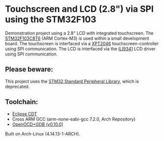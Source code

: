 # Touchscreen and LCD (2.8") via SPI using the STM32F103

Demonstration project using a 2.8" LCD with integrated touchscreen.
The [STM32F103C8T6](http://www.st.com/en/microcontrollers/stm32f103c8.html) (ARM Cortex-M3) is used within a small development board.
The touchscreen is interfaced via a [XPT2046](https://www.buydisplay.com/download/ic/XPT2046.pdf) touchscreen-controller using SPI communication.
The LCD is interfaced via the [ILI9341](https://cdn-shop.adafruit.com/datasheets/ILI9341.pdf) LCD driver using SPI communication.

Please beware:
--------------
This project uses the [STM32 Standard Peripheral Library](http://www.st.com/en/embedded-software/stm32-standard-peripheral-libraries.html?querycriteria=productId=LN1939), which is deprecated.


## Toolchain:
- [Eclipse CDT](https://www.eclipse.org/cdt/downloads.php)
- Cross ARM GCC (arm-none-eabi-gcc 7.2.0, Arch Repository) 
- [OpenOCD+GDB (v0.10.0)](https://gnu-mcu-eclipse.github.io/debug/openocd/)

Built on Arch-Linux (4.14.13-1-ARCH).
